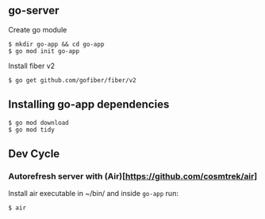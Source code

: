## go-server

Create go module

    $ mkdir go-app && cd go-app
    $ go mod init go-app

Install fiber v2

    $ go get github.com/gofiber/fiber/v2


## Installing go-app dependencies

    $ go mod download
    $ go mod tidy

## Dev Cycle

### Autorefresh server with (Air)[https://github.com/cosmtrek/air]

Install air executable in ~/bin/ and inside `go-app` run:
    
    $ air








